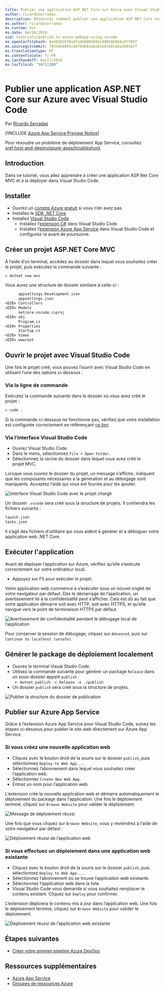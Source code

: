 ```yaml
---
title: Publier une application ASP.NET Core sur Azure avec Visual Studio Code
author: ricardoserradas
description: Découvrez comment publier une application ASP.NET Core sur Azure App Service à l’aide de Visual Studio Code.
ms.author: ricardoserradas
ms.custom: mvc
ms.date: 04/16/2019
uid: tutorials/publish-to-azure-webapp-using-vscode
ms.openlocfilehash: 64d82835f6a47a458802692c99658b964c07f807
ms.sourcegitcommit: 78339e9891c8676db01a6e81e9cb0cdaa280162f
ms.translationtype: HT
ms.contentlocale: fr-FR
ms.lasthandoff: 04/17/2019
ms.locfileid: "59711300"
---
```

# <a name="publish-an-aspnet-core-app-to-azure-with-visual-studio-code"></a>Publier une application ASP.NET Core sur Azure avec Visual Studio Code

Par [Ricardo Serradas](https://twitter.com/ricardoserradas)

[!INCLUDE [Azure App Service Preview Notice](../includes/azure-apps-preview-notice.md)]

Pour résoudre un problème de déploiement App Service, consultez <xref:host-and-deploy/azure-apps/troubleshoot>.

## <a name="intro"></a>Introduction

Dans ce tutoriel, vous allez apprendre à créer une application ASP.Net Core MVC et à la déployer dans Visual Studio Code.

## <a name="set-up"></a>Installer

- Ouvrez un [compte Azure gratuit](https://azure.microsoft.com/free/dotnet/) si vous n’en avez pas.
- Installez le [SDK .NET Core](https://dotnet.microsoft.com/download).
- Installez [Visual Studio Code](https://code.visualstudio.com/Download)
  - Installez l’[extension C#](https://marketplace.visualstudio.com/items?itemName=ms-vscode.csharp) dans Visual Studio Code.
  - Installez l’[extension Azure App Service](https://marketplace.visualstudio.com/items?itemName=ms-azuretools.vscode-azureappservice) dans Visual Studio Code et configurez-la avant de poursuivre.

## <a name="create-an-aspnet-core-mvc-project"></a>Créer un projet ASP.NET Core MVC

À l’aide d’un terminal, accédez au dossier dans lequel vous souhaitez créer le projet, puis exécutez la commande suivante :

```cmd
> dotnet new mvc
```

Vous aurez une structure de dossier similaire à celle-ci :

```cmd
      appsettings.Development.json
      appsettings.json
<DIR> Controllers
<DIR> Models
      netcore-vscode.csproj
<DIR> obj
      Program.cs
<DIR> Properties
      Startup.cs
<DIR> Views
<DIR> wwwroot
```

## <a name="open-it-with-visual-studio-code"></a>Ouvrir le projet avec Visual Studio Code

Une fois le projet créé, vous pouvez l’ouvrir avec Visual Studio Code en utilisant l’une des options ci-dessous :

### <a name="through-the-command-line"></a>Via la ligne de commande

Exécutez la commande suivante dans le dossier où vous avez créé le projet :

```cmd
> code .
```

Si la commande ci-dessous ne fonctionne pas, vérifiez que votre installation est configurée correctement en référençant [ce lien](https://code.visualstudio.com/docs/setup/setup-overview#_cross-platform).

### <a name="through-visual-studio-code-interface"></a>Via l’interface Visual Studio Code

- Ouvrez Visual Studio Code.
- Dans le menu, sélectionnez `File > Open Folder`.
- Sélectionnez la racine du dossier dans lequel vous avez créé le projet MVC.

Lorsque vous ouvrez le dossier du projet, un message s’affiche, indiquant que les composants nécessaires à la génération et au débogage sont manquants. Acceptez l’aide qui vous est fournie pour les ajouter.

![Interface Visual Studio Code avec le projet chargé](publish-to-azure-webapp-using-vscode/_static/folder-structure-restore-netcore.jpg)

Un dossier `.vscode` sera créé sous la structure de projets. Il contiendra les fichiers suivants :

```cmd
launch.json
tasks.json
```

Il s’agit des fichiers d’utilitaire qui vous aident à générer et à déboguer votre application web .NET Core.

## <a name="run-the-app"></a>Exécuter l'application

Avant de déployer l’application sur Azure, vérifiez qu’elle s’exécute correctement sur votre ordinateur local.

- Appuyez sur F5 pour exécuter le projet.

Votre application web commence à s’exécuter sous un nouvel onglet de votre navigateur par défaut. Dès le démarrage de l’application, un avertissement lié à la confidentialité peut s’afficher. Cela est dû au fait que votre application démarre soit avec HTTP, soit avec HTTPS, et qu’elle navigue vers le point de terminaison HTTPS par défaut.

![Avertissement de confidentialité pendant le débogage local de l’application](publish-to-azure-webapp-using-vscode/_static/run-webapp-https-warning.jpg)

Pour conserver la session de débogage, cliquez sur `Advanced`, puis sur `Continue to localhost (unsafe)`.

## <a name="generate-the-deployment-package-locally"></a>Générer le package de déploiement localement

- Ouvrez le terminal Visual Studio Code.
- Utilisez la commande suivante pour générer un package `Release` dans un sous-dossier appelé `publish` :
  - `dotnet publish -c Release -o ./publish`
- Un dossier `publish` sera créé sous la structure de projets.

![Publier la structure du dossier de publication](publish-to-azure-webapp-using-vscode/_static/publish-folder.jpg)

## <a name="publish-to-azure-app-service"></a>Publier sur Azure App Service

Grâce à l’extension Azure App Service pour Visual Studio Code, suivez les étapes ci-dessous pour publier le site web directement sur Azure App Service.

### <a name="if-youre-creating-a-new-web-app"></a>Si vous créez une nouvelle application web

- Cliquez avec le bouton droit de la souris sur le dossier `publish`, puis sélectionnez `Deploy to Web App...`.
- Sélectionnez l’abonnement dans lequel vous souhaitez créer l’application web.
- Sélectionnez `Create New Web App`.
- Entrez un nom pour l’application web.

L’extension crée la nouvelle application web et démarre automatiquement le déploiement du package dans l’application. Une fois le déploiement terminé, cliquez sur `Browse Website` pour valider le déploiement.

![Message de déploiement réussi](publish-to-azure-webapp-using-vscode/_static/deployment-succeeded-message.jpg)

Une fois que vous cliquez sur `Browse Website`, vous y reviendrez à l’aide de votre navigateur par défaut :

![Déploiement réussi de l’application web](publish-to-azure-webapp-using-vscode/_static/new-webapp-deployed.jpg)

### <a name="if-youre-deploying-to-an-existing-web-app"></a>Si vous effectuez un déploiement dans une application web existante

- Cliquez avec le bouton droit de la souris sur le dossier `publish`, puis sélectionnez `Deploy to Web App...`.
- Sélectionnez l’abonnement où se trouve l’application web existante.
- Sélectionnez l’application web dans la liste.
- Visual Studio Code vous demande si vous souhaitez remplacer le contenu existant. Cliquez sur `Deploy` pour confirmer.

L’extension déploiera le contenu mis à jour dans l’application web. Une fois le déploiement terminé, cliquez sur `Browse Website` pour valider le déploiement.

![Déploiement réussi de l’application web existante](publish-to-azure-webapp-using-vscode/_static/existing-webapp-deployed.jpg)

## <a name="next-steps"></a>Étapes suivantes

- [Créer votre premier pipeline Azure DevOps](/azure/devops/pipelines/create-first-pipeline)

## <a name="additional-resources"></a>Ressources supplémentaires

- [Azure App Service](/azure/app-service/app-service-web-overview)
- [Groupes de ressources Azure](/azure/azure-resource-manager/resource-group-overview#resource-groups)